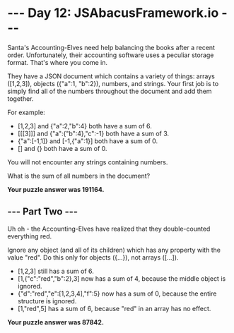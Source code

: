 # --- Day 12: JSAbacusFramework.io ---

Santa's Accounting-Elves need help balancing the books after a recent order. Unfortunately, their accounting software uses a peculiar storage format. That's where you come in.

They have a JSON document which contains a variety of things: arrays ([1,2,3]), objects ({"a":1, "b":2}), numbers, and strings. Your first job is to simply find all of the numbers throughout the document and add them together.

For example:

  *  [1,2,3] and {"a":2,"b":4} both have a sum of 6.
  *  [[[3]]] and {"a":{"b":4},"c":-1} both have a sum of 3.
  *  {"a":[-1,1]} and [-1,{"a":1}] both have a sum of 0.
  *  [] and {} both have a sum of 0.

You will not encounter any strings containing numbers.

What is the sum of all numbers in the document?

**Your puzzle answer was 191164.**

## --- Part Two ---

Uh oh - the Accounting-Elves have realized that they double-counted everything red.

Ignore any object (and all of its children) which has any property with the value "red". Do this only for objects ({...}), not arrays ([...]).

  *  [1,2,3] still has a sum of 6.
  *  [1,{"c":"red","b":2},3] now has a sum of 4, because the middle object is ignored.
  *  {"d":"red","e":[1,2,3,4],"f":5} now has a sum of 0, because the entire structure is ignored.
  *  [1,"red",5] has a sum of 6, because "red" in an array has no effect.

**Your puzzle answer was 87842.**
